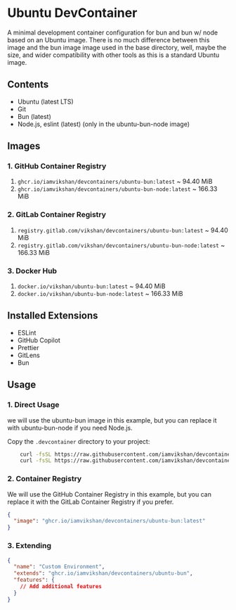# Ubuntu DevContainer

A minimal development container configuration for bun and bun w/ node based on an Ubuntu image.
There is no much difference between this image and the bun image image used in the base directory,
well, maybe the size, and wider compatibility with other tools as this is a standard Ubuntu image.

## Contents

- Ubuntu (latest LTS)
- Git
- Bun (latest)
- Node.js, eslint (latest) (only in the ubuntu-bun-node image)

## Images

### 1. GitHub Container Registry

1. `ghcr.io/iamvikshan/devcontainers/ubuntu-bun:latest` ~ 94.40 MiB
2. `ghcr.io/iamvikshan/devcontainers/ubuntu-bun-node:latest` ~ 166.33 MiB

### 2. GitLab Container Registry

1. `registry.gitlab.com/vikshan/devcontainers/ubuntu-bun:latest` ~ 94.40 MiB
2. `registry.gitlab.com/vikshan/devcontainers/ubuntu-bun-node:latest` ~ 166.33 MiB

### 3. Docker Hub

1. `docker.io/vikshan/ubuntu-bun:latest` ~ 94.40 MiB
2. `docker.io/vikshan/ubuntu-bun-node:latest` ~ 166.33 MiB

## Installed Extensions

- ESLint
- GitHub Copilot
- Prettier
- GitLens
- Bun

## Usage

### 1. Direct Usage

we will use the ubuntu-bun image in this example, but you can replace it with ubuntu-bun-node if you
need Node.js.

Copy the `.devcontainer` directory to your project:

```bash
    curl -fsSL https://raw.githubusercontent.com/iamvikshan/devcontainers/main/base/ubuntu/bun/.devcontainer/devcontainer.json -o .devcontainer/devcontainer.json
    curl -fsSL https://raw.githubusercontent.com/iamvikshan/devcontainers/main/base/ubuntu/bun/.devcontainer/Dockerfile -o .devcontainer/Dockerfile
```

### 2. Container Registry

We will use the GitHub Container Registry in this example, but you can replace it with the GitLab
Container Registry if you prefer.

```json
{
  "image": "ghcr.io/iamvikshan/devcontainers/ubuntu-bun:latest"
}
```

### 3. Extending

```json
{
  "name": "Custom Environment",
  "extends": "ghcr.io/iamvikshan/devcontainers/ubuntu-bun",
  "features": {
    // Add additional features
  }
}
```
